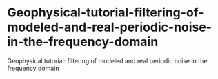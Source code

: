 # Geophysical-tutorial-filtering-of-modeled-and-real-periodic-noise-in-the-frequency-domain
Geophysical tutorial: filtering of modeled and real periodic noise in the frequency domain
